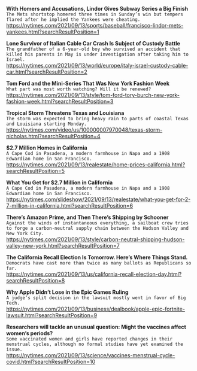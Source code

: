 **With Homers and Accusations, Lindor Gives Subway Series a Big Finish**\
`The Mets shortstop homered three times in Sunday’s win but tempers flared after he implied the Yankees were cheating.`\
https://nytimes.com/2021/09/13/sports/baseball/francisco-lindor-mets-yankees.html?searchResultPosition=1

**Lone Survivor of Italian Cable Car Crash Is Subject of Custody Battle**\
`The grandfather of a 6-year-old boy who survived an accident that killed his parents in May is under investigation after taking him to Israel.`\
https://nytimes.com/2021/09/13/world/europe/italy-israel-custody-cable-car.html?searchResultPosition=2

**Tom Ford and the Mini-Series That Was New York Fashion Week**\
`What part was most worth watching? Will it be renewed?`\
https://nytimes.com/2021/09/13/style/tom-ford-tory-burch-new-york-fashion-week.html?searchResultPosition=3

**Tropical Storm Threatens Texas and Louisiana**\
`The storm was expected to bring heavy rain to parts of coastal Texas and Louisiana starting Monday.`\
https://nytimes.com/video/us/100000007970048/texas-storm-nicholas.html?searchResultPosition=4

**$2.7 Million Homes in California**\
`A Cape Cod in Pasadena, a modern farmhouse in Napa and a 1908 Edwardian home in San Francisco.`\
https://nytimes.com/2021/09/13/realestate/home-prices-california.html?searchResultPosition=5

**What You Get for $2.7 Million in California**\
`A Cape Cod in Pasadena, a modern farmhouse in Napa and a 1908 Edwardian home in San Francisco.`\
https://nytimes.com/slideshow/2021/09/13/realestate/what-you-get-for-2-7-million-in-california.html?searchResultPosition=6

**There’s Amazon Prime, and Then There’s Shipping by Schooner**\
`Against the winds of instantaneous everything, a sailboat crew tries to forge a carbon-neutral supply chain between the Hudson Valley and New York City.`\
https://nytimes.com/2021/09/13/style/carbon-neutral-shipping-hudson-valley-new-york.html?searchResultPosition=7

**The California Recall Election Is Tomorrow. Here’s Where Things Stand.**\
`Democrats have cast more than twice as many ballots as Republicans so far.`\
https://nytimes.com/2021/09/13/us/california-recall-election-day.html?searchResultPosition=8

**Why Apple Didn’t Lose in the Epic Games Ruling**\
`A judge’s split decision in the lawsuit mostly went in favor of Big Tech.`\
https://nytimes.com/2021/09/13/business/dealbook/apple-epic-fortnite-lawsuit.html?searchResultPosition=9

**Researchers will tackle an unusual question: Might the vaccines affect women’s periods?**\
`Some vaccinated women and girls have reported changes in their menstrual cycles, although no formal studies have yet examined the issue.`\
https://nytimes.com/2021/09/13/science/vaccines-menstrual-cycle-covid.html?searchResultPosition=10

